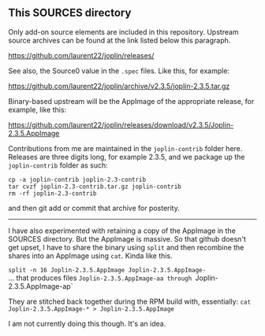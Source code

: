This SOURCES directory
----------------------

Only add-on source elements are included in this repository. Upstream source
archives can be found at the link listed below this paragraph.

<https://github.com/laurent22/joplin/releases/>

See also, the Source0 value in the `.spec` files. Like this, for example:

<https://github.com/laurent22/joplin/archive/v2.3.5/joplin-2.3.5.tar.gz>

Binary-based upstream will be the AppImage of the appropriate release, for example, like this:

<https://github.com/laurent22/joplin/releases/download/v2.3.5/Joplin-2.3.5.AppImage>

Contributions from me are maintained in the `joplin-contrib` folder here.
Releases are three digits long, for example 2.3.5, and we package up the
`joplin-contrib` folder as such:

```
cp -a joplin-contrib joplin-2.3-contrib
tar cvzf joplin-2.3-contrib.tar.gz joplin-contrib
rm -rf joplin-2.3-contrib
```
and then git add or commit that archive for posterity.

---

I have also experimented with retaining a copy of the AppImage in the SOURCES
directory. But the AppImage is massive. So that github doesn't get upset, I
have to share the binary using `split` and then recombine the shares into an
AppImage using `cat`. Kinda like this.

`split -n 16 Joplin-2.3.5.AppImage Joplin-2.3.5.AppImage-`  
... that produces files `Joplin-2.3.5.AppImage-aa through `Joplin-2.3.5.AppImage-ap`

They are stitched back together during the RPM build with, essentially:
  `cat Joplin-2.3.5.AppImage-* > Joplin-2.3.5.AppImage`

I am not currently doing this though. It's an idea.

